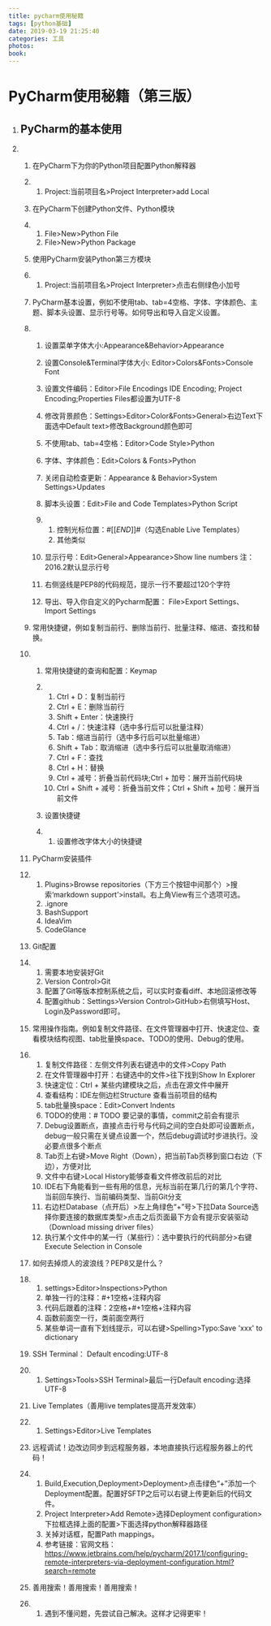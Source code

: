```yaml
---
title: pycharm使用秘籍
tags: [python基础]
date: 2019-03-19 21:25:40
categories: 工具
photos:
book:
---
```


# PyCharm使用秘籍（第三版）

 

1. ## PyCharm的基本使用

2. 1. 在PyCharm下为你的Python项目配置Python解释器

   2. 1. Project:当前项目名>Project        Interpreter>add Local

   3. 在PyCharm下创建Python文件、Python模块

   4. 1. File>New>Python        File
      2. File>New>Python        Package

   5. 使用PyCharm安装Python第三方模块

   6. 1. Project:当前项目名>Project Interpreter>点击右侧绿色小加号

   7. PyCharm基本设置，例如不使用tab、tab=4空格、字体、字体颜色、主题、脚本头设置、显示行号等。如何导出和导入自定义设置。

   8. 1. 设置菜单字体大小:Appearance&Behavior>Appearance

      2. 设置Console&Terminal字体大小:        Editor>Colors&Fonts>Console Font

      3. 设置文件编码：Editor>File Encodings IDE Encoding; Project        Encoding;Properties Files都设置为UTF-8

      4. 修改背景颜色：Settings>Editor>Color&Fonts>General>右边Text下面选中Default text>修改Background颜色即可

      5. 不使用tab、tab=4空格：Editor>Code        Style>Python

      6. 字体、字体颜色：Edit>Colors        & Fonts>Python

      7. 关闭自动检查更新：Appearance        & Behavior>System Settings>Updates

      8. 脚本头设置：Edit>File        and Code Templates>Python Script 

      9. 1. 控制光标位置：#[[$END$]]#（勾选Enable Live Templates）
         2. 其他类似

      10. 显示行号：Edit>General>Appearance>Show        line numbers 注：2016.2默认显示行号

      11. 右侧竖线是PEP8的代码规范，提示一行不要超过120个字符

      12. 导出、导入你自定义的Pycharm配置： File>Export Settings、Import Settings

   9. 常用快捷键，例如复制当前行、删除当前行、批量注释、缩进、查找和替换。       

   10. 1. 常用快捷键的查询和配置：Keymap 

       2. 1. Ctrl + D：复制当前行
          2. Ctrl + E：删除当前行
          3. Shift +         Enter：快速换行
          4. Ctrl + /：快速注释（选中多行后可以批量注释）
          5. Tab：缩进当前行（选中多行后可以批量缩进）
          6. Shift +         Tab：取消缩进（选中多行后可以批量取消缩进）
          7. Ctrl + F：查找
          8. Ctrl + H：替换
          9. Ctrl + 减号：折叠当前代码块;Ctrl + 加号：展开当前代码块
          10. Ctrl + Shift + 减号：折叠当前文件；Ctrl + Shift + 加号：展开当前文件

       3. 设置快捷键 

       4. 1. 设置修改字体大小的快捷键

   11. PyCharm安装插件 

   12. 1. Plugins>Browse        repositories（下方三个按钮中间那个）>搜索‘markdown support’>install。右上角View有三个选项可选。
       2. .ignore
       3. BashSupport
       4. IdeaVim
       5. CodeGlance

   13. Git配置 

   14. 1. 需要本地安装好Git
       2. Version        Control>Git
       3. 配置了Git等版本控制系统之后，可以实时查看diff、本地回滚修改等
       4. 配置github：Settings>Version        Control>GitHub>右侧填写Host、Login及Password即可。

   15. 常用操作指南。例如复制文件路径、在文件管理器中打开、快速定位、查看模块结构视图、tab批量换space、TODO的使用、Debug的使用。 

   16. 1. 复制文件路径：左侧文件列表右键选中的文件>Copy Path
       2. 在文件管理器中打开：右键选中的文件>往下找到Show In Explorer
       3. 快速定位：Ctrl        + 某些内建模块之后，点击在源文件中展开
       4. 查看结构：IDE左侧边栏Structure 查看当前项目的结构
       5. tab批量换space：Edit>Convert        Indents
       6. TODO的使用：# TODO 要记录的事情，commit之前会有提示
       7. Debug设置断点，直接点击行号与代码之间的空白处即可设置断点，debug一般只需在关键点设置一个，然后debug调试时步进执行。没必要点很多个断点
       8. Tab页上右键>Move Right（Down），把当前Tab页移到窗口右边（下边），方便对比
       9. 文件中右键>Local        History能够查看文件修改前后的对比
       10. IDE右下角能看到一些有用的信息，光标当前在第几行的第几个字符、当前回车换行、当前编码类型、当前Git分支
       11. 右边栏Database（点开后）>左上角绿色“+”号>下拉Data        Source选择你要连接的数据库类型>点击之后页面最下方会有提示安装驱动（Download missing driver files）
       12. 执行某个文件中的某一行（某些行）：选中要执行的代码部分>右键Execute Selection in Console

   17. 如何去掉烦人的波浪线？PEP8又是什么？ 

   18. 1. settings>Editor>Inspections>Python
       2. 单独一行的注释：#+1空格+注释内容
       3. 代码后跟着的注释：2空格+#+1空格+注释内容
       4. 函数前面空一行，类前面空两行
       5. 某些单词一直有下划线提示，可以右键>Spelling>Typo:Save 'xxx' to dictionary

   19. SSH Terminal： Default encoding:UTF-8 

   20. 1. Settings>Tools>SSH        Terminal>最后一行Default        encoding:选择UTF-8

   21. Live       Templates（善用live templates提高开发效率）

   22. 1. Settings>Editor>Live        Templates

   23. 远程调试！边改边同步到远程服务器，本地直接执行远程服务器上的代码！

   24. 1. Build,Execution,Deployment>Deployment>点击绿色“+”添加一个Deployment配置。配置好SFTP之后可以右键上传更新后的代码文件。
       2. Project Interpreter>Add Remote>选择Deployment configuration>下拉框选择上面的配置>下面选择python解释器路径
       3. 关掉对话框，配置Path mappings。
       4. 参考链接：官网文档：<https://www.jetbrains.com/help/pycharm/2017.1/configuring-remote-interpreters-via-deployment-configuration.html?search=remote>

   25. 善用搜索！善用搜索！善用搜索！ 

   26. 1. 遇到不懂问题，先尝试自己解决。这样才记得更牢！